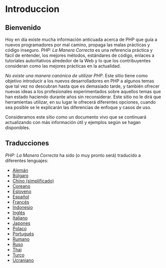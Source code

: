 # Introduccion

## Bienvenido

Hoy en día existe mucha información anticuada acerca de PHP que guía a nuevos programadores por mal camino, propaga las malas prácticas y código inseguro. _PHP: La Manera Correcta_ es una referencia práctica y fácil de entender, los mejores métodos, estándares de código, enlaces a tutoriales autoritativos alrededor de la Web y lo que los contribuyentes consideran como las mejores prácticas en la actualidad.

_No existe una manera canónica de utilizar PHP_. Este sitio tiene como objetivo introducir a los nuevos desarrolladores en PHP a algunos temas que tal vez no descubran hasta que es demasiado tarde, y también ofrecer nuevas ideas a los profesionales experimentados sobre aquellos temas que han estado haciendo durante años sin reconsiderar. Este sitio no le dirá que herramientas utilizar, en su lugar le ofrecerá diferentes opciones, cuando sea posible se le explicarán las diferencias de enfoque y casos de uso.

Consideramos este sitio como un documento vivo que se continuará actualizando con más información útil y ejemplos según se hagan disponibles.



## Traducciones

_PHP: La Manera Correcta_ ha sido \(o muy pronto será\) traducido a diferentes lenguajes:

* [Alemán](http://rwetzlmayr.github.io/php-the-right-way)
* [Búlgaro](http://bg.phptherightway.com)
* [Chino \(simplificado\)](http://wulijun.github.com/php-the-right-way)
* [Coreano](http://wafe.github.io/php-the-right-way)
* [Esloveno](http://sl.phptherightway.com/)
* [Español](http://phpdevenezuela.github.io/php-the-right-way)
* [Francés](http://eilgin.github.io/php-the-right-way/)
* [Indonesio](http://id.phptherightway.com/)
* [Inglés](http://www.phptherightway.com)
* [Italiano](http://it.phptherightway.com)
* [Japones](http://ja.phptherightway.com)
* [Polaco](http://pl.phptherightway.com)
* [Portugués](http://br.phptherightway.com)
* [Rumano](https://bgui.github.io/php-the-right-way/)
* [Ruso](http://getjump.github.io/ru-php-the-right-way)
* [Thai](https://apzentral.github.io/php-the-right-way/)
* [Turco](http://hkulekci.github.io/php-the-right-way/)
* [Ucraniano](http://iflista.github.com/php-the-right-way)

